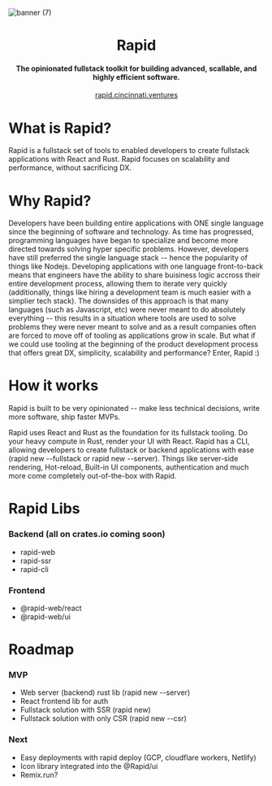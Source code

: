 ![banner (7)](https://user-images.githubusercontent.com/68653294/218370294-a4bcaef6-087c-489e-8748-0b2eea0fcb90.jpg)

<h1 align='center'>Rapid</h1>
<h4 align='center'>The opinionated fullstack toolkit for building advanced, scallable, and highly efficient software.</h4>
<div align='center'>
<a href='https://rapid.cincinnati.ventures/' target='_blank'>rapid.cincinnati.ventures</a>
</div>

# What is Rapid?
Rapid is a fullstack set of tools to enabled developers to create fullstack applications with React and Rust. Rapid focuses on scalability and performance, without sacrificing DX.

# Why Rapid?
Developers have been building entire applications with ONE single language since the beginning of software and technology. As time has progressed, programming languages have began to specialize and become more directed towards solving hyper specific problems. However, developers have still preferred the single language stack -- hence the popularity of things like Nodejs. Developing applications with one language front-to-back means that engineers have the ability to share buisiness logic accross their entire development process, allowing them to iterate very quickly (additionally, things like hiring a development team is much easier with a simplier tech stack). The downsides of this approach is that many languages (such as Javascript, etc) were never meant to do absolutely everything -- this results in a situation where tools are used to solve problems they were never meant to solve and as a result companies often are forced to move off of tooling as applications grow in scale. But what if we could use tooling at the beginning of the product development process that offers great DX, simplicity, scalability and performance? Enter, Rapid :)

# How it works
Rapid is built to be very opinionated -- make less technical decisions, write more software, ship faster MVPs. 

Rapid uses React and Rust as the foundation for its fullstack tooling. Do your heavy compute in Rust, render your UI with React. Rapid has a CLI, allowing developers to create fullstack or backend applications with ease (rapid new --fullstack or rapid new --server). Things like server-side rendering, Hot-reload, Built-in UI components, authentication and much more come completely out-of-the-box with Rapid.


# Rapid Libs
### Backend (all on crates.io coming soon)
  - rapid-web 
  - rapid-ssr 
  - rapid-cli
### Frontend
  - @rapid-web/react
  - @rapid-web/ui

# Roadmap
### MVP
  - Web server (backend) rust lib (rapid new --server)
  - React frontend lib for auth
  - Fullstack solution with SSR (rapid new)
  - Fullstack solution with only CSR (rapid new --csr)
### Next
  - Easy deployments with rapid deploy (GCP, cloudflare workers, Netlify)
  - Icon library integrated into the @Rapid/ui
  - Remix.run?
